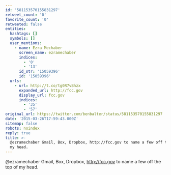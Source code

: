 ```yaml
---
id: '581153570155831297'
retweet_count: '0'
favorite_count: '0'
retweeted: false
entities:
  hashtags: []
  symbols: []
  user_mentions:
    - name: Ezra Mechaber
      screen_name: ezramechaber
      indices:
        - '0'
        - '13'
      id_str: '15059396'
      id: '15059396'
  urls:
    - url: http://t.co/tg0R7vBhzx
      expanded_url: http://fcc.gov
      display_url: fcc.gov
      indices:
        - '35'
        - '57'
original_url: https://twitter.com/benbalter/status/581153570155831297
date: '2015-03-26T17:59:43.000Z'
sitemap: false
robots: noindex
reply: true
title: >-
  @ezramechaber Gmail, Box, Dropbox, http://fcc.gov to name a few off the top of
  my head.
---
```


@ezramechaber Gmail, Box, Dropbox, http://fcc.gov to name a few off the top of my head.